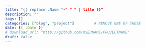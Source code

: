 ```yaml
---
title: "{{ replace .Name "-" " " | title }}"
description: ""
tags: []
categories: ["blog", "project"]         # REMOVE ONE OF THESE
date: {{ .Date }}
# download_url: "http://github.com/USERNAME/PROJECTNAME"
draft: false
---
```


